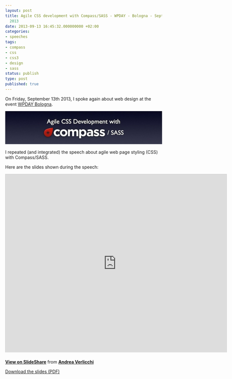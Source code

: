 ```yaml
---
layout: post
title: Agile CSS development with Compass/SASS - WPDAY - Bologna - September 13th
  2013
date: 2013-09-13 16:45:32.000000000 +02:00
categories:
- speeches
tags:
- compass
- css
- css3
- design
- sass
status: publish
type: post
published: true
---
```

On Friday, September 13th 2013, I spoke again about web design at the event [WPDAY Bologna](http://www.wpday.it "WPDAY Bologna").

![](/assets/Agile-CSS-Development-with-Compass-Sass-preview.jpeg "Agile CSS Development with Compass Sass - preview")

I repeated (and integrated) the speech about agile web page styling (CSS) with Compass/SASS.

Here are the slides shown during the speech:

<iframe style="border: 1px solid #CCC; border-width: 1px 1px 0; margin-bottom: 5px;" src="http://www.slideshare.net/slideshow/embed_code/15433271" height="572" width="710" allowfullscreen="" frameborder="0" marginwidth="0" marginheight="0" scrolling="no"></iframe>

**[View on SlideShare](http://www.slideshare.net/verlok/agile-css-development-with-compass "Agile css development with Compass/SASS on SlideShare")** from **[Andrea Verlicchi](http://www.slideshare.net/verlok)**

[Download the slides (PDF)](http://www.andreaverlicchi.eu/blog/wp-content/uploads/2012/11/Agile-CSS-Development-with-Compass.pdf)